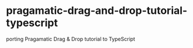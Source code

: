 # pragamatic-drag-and-drop-tutorial-typescript
porting Pragamatic Drag &amp; Drop tutorial to TypeScript
